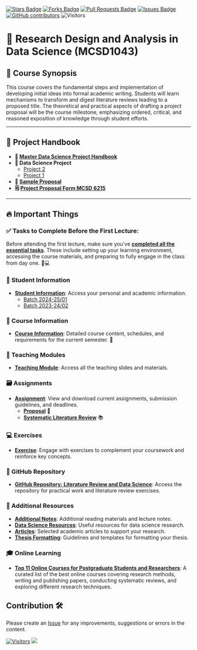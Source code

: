 <a href="https://github.com/drshahizan/research-design/stargazers"><img src="https://img.shields.io/github/stars/drshahizan/research-design" alt="Stars Badge"/></a>
<a href="https://github.com/drshahizan/research-design/network/members"><img src="https://img.shields.io/github/forks/drshahizan/research-design" alt="Forks Badge"/></a>
<a href="https://github.com/drshahizan/research-design/pulls"><img src="https://img.shields.io/github/issues-pr/drshahizan/research-design" alt="Pull Requests Badge"/></a>
<a href="https://github.com/drshahizan/research-design"><img src="https://img.shields.io/github/issues/drshahizan/research-design" alt="Issues Badge"/></a>
<a href="https://github.com/drshahizan/research-design/graphs/contributors"><img alt="GitHub contributors" src="https://img.shields.io/github/contributors/drshahizan/research-design?color=2b9348"></a>
![Visitors](https://api.visitorbadge.io/api/visitors?path=https%3A%2F%2Fgithub.com%2Fdrshahizan%2BDM&labelColor=%23d9e3f0&countColor=%23697689&style=flat)


# 🧪 Research Design and Analysis in Data Science (MCSD1043)

## 📖 Course Synopsis
This course covers the fundamental steps and implementation of developing initial ideas into formal academic writing. Students will learn mechanisms to transform and digest literature reviews leading to a proposed title. The theoretical and practical aspects of drafting a project proposal will be the course milestone, emphasizing ordered, critical, and reasoned exposition of knowledge through student efforts.

---

## 📘 Project Handbook
- **📄 [Master Data Science Project Handbook](./images/Project%20Handbook.pdf)** 
- **📝 Data Science Project**
  - [Project 2](./materials/project2.md)
  - [Project 1](./materials/project1.md)
- **📑 [Sample Proposal](./materials/sample.md)** 
- **🗒️ [Project Proposal Form MCSD 6215](https://github.com/drshahizan/research-design/blob/main/images/MCSD%206215%20Project%201%20Proposal%20Form.docx)** 

---

## 🔥 Important Things
### ✅ Tasks to Complete Before the First Lecture:
Before attending the first lecture, make sure you've [**completed all the essential tasks**](./materials/tasks.md). These include setting up your learning environment, accessing the course materials, and preparing to fully engage in the class from day one. 📝💻

### 👤 Student Information
- **[Student Information](profile/readme.md)**: Access your personal and academic information.
  - [Batch 2024-25/01](profile/batch2.md) 
  - [Batch 2023-24/02](profile/batch1.md) 

### 📝 Course Information
- **[Course Information](./images/V4_CI%20MCSD1043%20RM%20Data%20Science%20Sem24252.pdf)**: Detailed course content, schedules, and requirements for the current semester. 📅

### 📂 Teaching Modules
- **[Teaching Module](./materials/slides.md)**: Access all the teaching slides and materials.

### 🗃️ Assignments
- **[Assignment](./assignment)**: View and download current assignments, submission guidelines, and deadlines.
  - **[Proposal](./proposal/readme.md)** 📃
  - **[Systematic Literature Review](./SLR/readme.md)** 📚

### 💻 Exercises
- **[Exercise](./exercise)**: Engage with exercises to complement your coursework and reinforce key concepts.

### 🧠 GitHub Repository
- **[GitHub Repository: Literature Review and Data Science](./materials/gh.md)**: Access the repository for practical work and literature review exercises.

### 📝 Additional Resources
- **[Additional Notes](./materials/add-notes.md)**: Additional reading materials and lecture notes.
- **[Data Science Resources](./materials/ds-resource.md)**: Useful resources for data science research.
- **[Articles](./materials/article.md)**: Selected academic articles to support your research.
- **[Thesis Formatting](./materials/thesis.md)**: Guidelines and templates for formatting your thesis.

### 🎓 Online Learning
- **[Top 11 Online Courses for Postgraduate Students and Researchers](https://github.com/drshahizan/research-design/blob/main/materials/course.md)**: A curated list of the best online courses covering research methods, writing and publishing papers, conducting systematic reviews, and exploring different research techniques.


## Contribution 🛠️
Please create an [Issue](https://github.com/drshahizan/research-design/issues) for any improvements, suggestions or errors in the content.



[![Visitors](https://api.visitorbadge.io/api/visitors?path=https%3A%2F%2Fgithub.com%2Fdrshahizan&labelColor=%23697689&countColor=%23555555&style=plastic)](https://visitorbadge.io/status?path=https%3A%2F%2Fgithub.com%2Fdrshahizan)
![](https://hit.yhype.me/github/profile?user_id=81284918)
